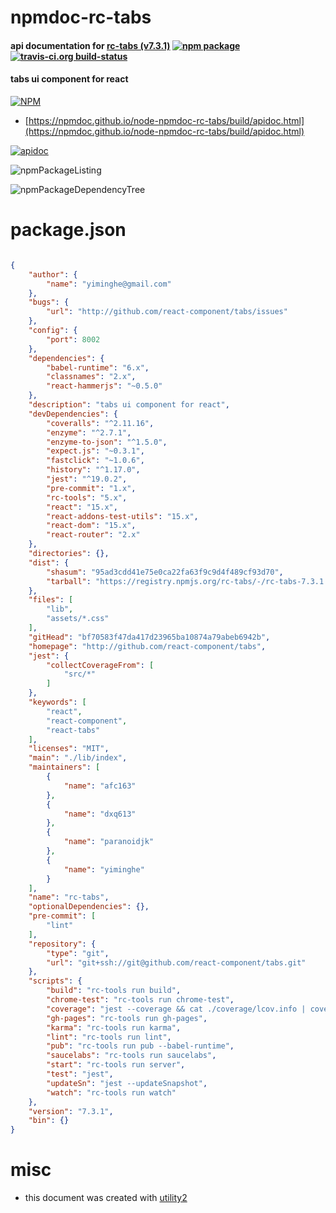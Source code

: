 # npmdoc-rc-tabs

#### api documentation for  [rc-tabs (v7.3.1)](http://github.com/react-component/tabs)  [![npm package](https://img.shields.io/npm/v/npmdoc-rc-tabs.svg?style=flat-square)](https://www.npmjs.org/package/npmdoc-rc-tabs) [![travis-ci.org build-status](https://api.travis-ci.org/npmdoc/node-npmdoc-rc-tabs.svg)](https://travis-ci.org/npmdoc/node-npmdoc-rc-tabs)

#### tabs ui component for react

[![NPM](https://nodei.co/npm/rc-tabs.png?downloads=true&downloadRank=true&stars=true)](https://www.npmjs.com/package/rc-tabs)

- [https://npmdoc.github.io/node-npmdoc-rc-tabs/build/apidoc.html](https://npmdoc.github.io/node-npmdoc-rc-tabs/build/apidoc.html)

[![apidoc](https://npmdoc.github.io/node-npmdoc-rc-tabs/build/screenCapture.buildCi.browser.%252Ftmp%252Fbuild%252Fapidoc.html.png)](https://npmdoc.github.io/node-npmdoc-rc-tabs/build/apidoc.html)

![npmPackageListing](https://npmdoc.github.io/node-npmdoc-rc-tabs/build/screenCapture.npmPackageListing.svg)

![npmPackageDependencyTree](https://npmdoc.github.io/node-npmdoc-rc-tabs/build/screenCapture.npmPackageDependencyTree.svg)



# package.json

```json

{
    "author": {
        "name": "yiminghe@gmail.com"
    },
    "bugs": {
        "url": "http://github.com/react-component/tabs/issues"
    },
    "config": {
        "port": 8002
    },
    "dependencies": {
        "babel-runtime": "6.x",
        "classnames": "2.x",
        "react-hammerjs": "~0.5.0"
    },
    "description": "tabs ui component for react",
    "devDependencies": {
        "coveralls": "^2.11.16",
        "enzyme": "^2.7.1",
        "enzyme-to-json": "^1.5.0",
        "expect.js": "~0.3.1",
        "fastclick": "~1.0.6",
        "history": "^1.17.0",
        "jest": "^19.0.2",
        "pre-commit": "1.x",
        "rc-tools": "5.x",
        "react": "15.x",
        "react-addons-test-utils": "15.x",
        "react-dom": "15.x",
        "react-router": "2.x"
    },
    "directories": {},
    "dist": {
        "shasum": "95ad3cdd41e75e0ca22fa63f9c9d4f489cf93d70",
        "tarball": "https://registry.npmjs.org/rc-tabs/-/rc-tabs-7.3.1.tgz"
    },
    "files": [
        "lib",
        "assets/*.css"
    ],
    "gitHead": "bf70583f47da417d23965ba10874a79abeb6942b",
    "homepage": "http://github.com/react-component/tabs",
    "jest": {
        "collectCoverageFrom": [
            "src/*"
        ]
    },
    "keywords": [
        "react",
        "react-component",
        "react-tabs"
    ],
    "licenses": "MIT",
    "main": "./lib/index",
    "maintainers": [
        {
            "name": "afc163"
        },
        {
            "name": "dxq613"
        },
        {
            "name": "paranoidjk"
        },
        {
            "name": "yiminghe"
        }
    ],
    "name": "rc-tabs",
    "optionalDependencies": {},
    "pre-commit": [
        "lint"
    ],
    "repository": {
        "type": "git",
        "url": "git+ssh://git@github.com/react-component/tabs.git"
    },
    "scripts": {
        "build": "rc-tools run build",
        "chrome-test": "rc-tools run chrome-test",
        "coverage": "jest --coverage && cat ./coverage/lcov.info | coveralls",
        "gh-pages": "rc-tools run gh-pages",
        "karma": "rc-tools run karma",
        "lint": "rc-tools run lint",
        "pub": "rc-tools run pub --babel-runtime",
        "saucelabs": "rc-tools run saucelabs",
        "start": "rc-tools run server",
        "test": "jest",
        "updateSn": "jest --updateSnapshot",
        "watch": "rc-tools run watch"
    },
    "version": "7.3.1",
    "bin": {}
}
```



# misc
- this document was created with [utility2](https://github.com/kaizhu256/node-utility2)
